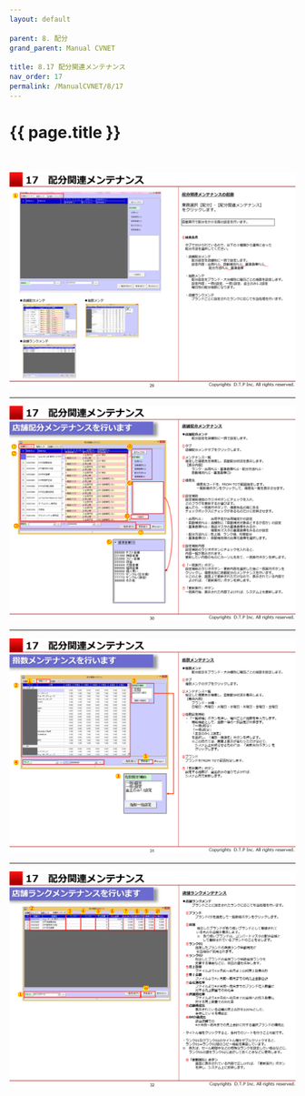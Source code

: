 ```yaml
---
layout: default

parent: 8. 配分
grand_parent: Manual CVNET

title: 8.17 配分関連メンテナンス
nav_order: 17
permalink: /ManualCVNET/8/17
---
```


# {{ page.title }} <br/><br/>

<a href="/img/Haibun/Haibun30.PNG" target="_blank">
<img src="/img/Haibun/Haibun30.PNG" alt="login image"></a>


---

<a href="/img/Haibun/Haibun31.PNG" target="_blank">
<img src="/img/Haibun/Haibun31.PNG" alt="login image"></a>

---

<a href="/img/Haibun/Haibun32.PNG" target="_blank">
<img src="/img/Haibun/Haibun32.PNG" alt="login image"></a>


---

<a href="/img/Haibun/Haibun33.PNG" target="_blank">
<img src="/img/Haibun/Haibun33.PNG" alt="login image"></a>









